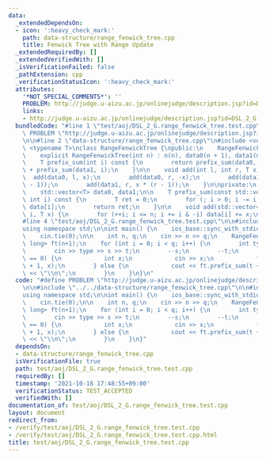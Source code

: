 ```yaml
---
data:
  _extendedDependsOn:
  - icon: ':heavy_check_mark:'
    path: data-structure/range_fenwick_tree.cpp
    title: Fenwick Tree with Range Update
  _extendedRequiredBy: []
  _extendedVerifiedWith: []
  _isVerificationFailed: false
  _pathExtension: cpp
  _verificationStatusIcon: ':heavy_check_mark:'
  attributes:
    '*NOT_SPECIAL_COMMENTS*': ''
    PROBLEM: http://judge.u-aizu.ac.jp/onlinejudge/description.jsp?id=DSL_2_G
    links:
    - http://judge.u-aizu.ac.jp/onlinejudge/description.jsp?id=DSL_2_G
  bundledCode: "#line 1 \"test/aoj/DSL_2_G.range_fenwick_tree.test.cpp\"\n#define\
    \ PROBLEM \"http://judge.u-aizu.ac.jp/onlinejudge/description.jsp?id=DSL_2_G\"\
    \n\n#line 2 \"data-structure/range_fenwick_tree.cpp\"\n#include <vector>\n\ntemplate\
    \ <typename T>\nclass RangeFenwickTree {\npublic:\n    RangeFenwickTree() = default;\n\
    \    explicit RangeFenwickTree(int n) : n(n), data0(n + 1), data1(n + 1) {}\n\n\
    \    T prefix_sum(int i) const {\n        return prefix_sum(data0, i) * (i - 1)\
    \ + prefix_sum(data1, i);\n    }\n\n    void add(int l, int r, T x) {\n      \
    \  add(data0, l, x);\n        add(data0, r, -x);\n        add(data1, l, -x * (l\
    \ - 1));\n        add(data1, r, x * (r - 1));\n    }\n\nprivate:\n    int n;\n\
    \    std::vector<T> data0, data1;\n\n    T prefix_sum(const std::vector<T>& data,\
    \ int i) const {\n        T ret = 0;\n        for (; i > 0; i -= i & -i) ret +=\
    \ data[i];\n        return ret;\n    }\n\n    void add(std::vector<T>& data, int\
    \ i, T x) {\n        for (++i; i <= n; i += i & -i) data[i] += x;\n    }\n};\n\
    #line 4 \"test/aoj/DSL_2_G.range_fenwick_tree.test.cpp\"\n\n#include <bits/stdc++.h>\n\
    using namespace std;\n\nint main() {\n    ios_base::sync_with_stdio(false);\n\
    \    cin.tie(0);\n\n    int n, q;\n    cin >> n >> q;\n    RangeFenwickTree<long\
    \ long> ft(n+1);\n    for (int i = 0; i < q; i++) {\n        int type, s, t;\n\
    \        cin >> type >> s >> t;\n        --s;\n        --t;\n        if (type\
    \ == 0) {\n            int x;\n            cin >> x;\n            ft.add(s, t\
    \ + 1, x);\n        } else {\n            cout << ft.prefix_sum(t + 1) - ft.prefix_sum(s)\
    \ << \"\\n\";\n        }\n    }\n}\n"
  code: "#define PROBLEM \"http://judge.u-aizu.ac.jp/onlinejudge/description.jsp?id=DSL_2_G\"\
    \n\n#include \"../../data-structure/range_fenwick_tree.cpp\"\n\n#include <bits/stdc++.h>\n\
    using namespace std;\n\nint main() {\n    ios_base::sync_with_stdio(false);\n\
    \    cin.tie(0);\n\n    int n, q;\n    cin >> n >> q;\n    RangeFenwickTree<long\
    \ long> ft(n+1);\n    for (int i = 0; i < q; i++) {\n        int type, s, t;\n\
    \        cin >> type >> s >> t;\n        --s;\n        --t;\n        if (type\
    \ == 0) {\n            int x;\n            cin >> x;\n            ft.add(s, t\
    \ + 1, x);\n        } else {\n            cout << ft.prefix_sum(t + 1) - ft.prefix_sum(s)\
    \ << \"\\n\";\n        }\n    }\n}"
  dependsOn:
  - data-structure/range_fenwick_tree.cpp
  isVerificationFile: true
  path: test/aoj/DSL_2_G.range_fenwick_tree.test.cpp
  requiredBy: []
  timestamp: '2021-10-18 17:48:55+09:00'
  verificationStatus: TEST_ACCEPTED
  verifiedWith: []
documentation_of: test/aoj/DSL_2_G.range_fenwick_tree.test.cpp
layout: document
redirect_from:
- /verify/test/aoj/DSL_2_G.range_fenwick_tree.test.cpp
- /verify/test/aoj/DSL_2_G.range_fenwick_tree.test.cpp.html
title: test/aoj/DSL_2_G.range_fenwick_tree.test.cpp
---
```

